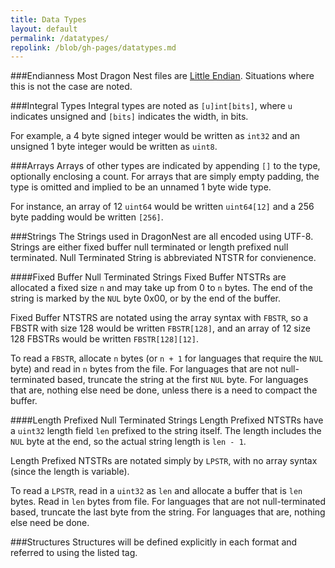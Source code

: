 ```yaml
---
title: Data Types
layout: default
permalink: /datatypes/
repolink: /blob/gh-pages/datatypes.md
---
```


###Endianness
Most Dragon Nest files are [Little Endian](http://en.wikipedia.org/wiki/Endianness#Little-endian). Situations where this is not the case are noted. 

###Integral Types
Integral types are noted as `[u]int[bits]`, where `u` indicates unsigned and `[bits]` indicates the width, in bits. 

For example, a 4 byte signed integer would be written as `int32` and an unsigned 1 byte integer would be written as `uint8`.

###Arrays
Arrays of other types are indicated by appending `[]` to the type, optionally enclosing a count. For arrays that are simply empty padding, the type is omitted and implied to be an unnamed 1 byte wide type.

For instance, an array of 12 `uint64` would be written `uint64[12]` and a 256 byte padding would be written `[256]`.

###Strings
The Strings used in DragonNest are all encoded using UTF-8. Strings are either fixed buffer null terminated or length prefixed null terminated. Null Terminated String is abbreviated NTSTR for convienence.

####Fixed Buffer Null Terminated Strings
Fixed Buffer NTSTRs are allocated a fixed size `n` and may take up from 0 to `n` bytes. The end of the string is marked by the `NUL` byte 0x00, or by the end of the buffer.

Fixed Buffer NTSTRS are notated using the array syntax with `FBSTR`, so a FBSTR with size 128 would be written `FBSTR[128]`, and an array of 12 size 128 FBSTRs would be written `FBSTR[128][12]`.

To read a `FBSTR`, allocate `n` bytes (or `n + 1` for languages that require the `NUL` byte) and read in `n` bytes from the file. For languages that are not null-terminated based, truncate the string at the first `NUL` byte. For languages that are, nothing else need be done, unless there is a need to compact the buffer.

####Length Prefixed Null Terminated Strings
Length Prefixed NTSTRs have a `uint32` length field `len` prefixed to the string itself. The length includes the `NUL` byte at the end, so the actual string length is `len - 1`.

Length Prefixed NTSTRs are notated simply by `LPSTR`, with no array syntax (since the length is variable).

To read a `LPSTR`, read in a `uint32` as `len` and allocate a buffer that is `len` bytes. Read in `len` bytes from file. For languages that are not null-terminated based, truncate the last byte from the string. For languages that are, nothing else need be done.

###Structures
Structures will be defined explicitly in each format and referred to using the listed tag.